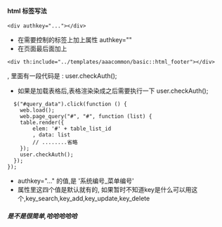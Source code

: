 #### html 标签写法
```
<div authkey="..."></div>
```
- 在需要控制的标签上加上属性 authkey=""
- 在页面最后面加上 
```
<div th:include="../templates/aaacommon/basic::html_footer"></div>
```
, 里面有一段代码是 : user.checkAuth();
- 如果是加载表格后,表格渲染染成之后需要执行一下 user.checkAuth();
```
  $("#query_data").click(function () {
    web.load();
    web.page_query("#", "#", function (list) {
    table.render({
        elem: '#' + table_list_id
        , data: list
        // ........省略
    });
    user.checkAuth();
  });
});
```
- authkey="..." 的值,是 '系统编号_菜单编号'
- 属性里这四个值是默认就有的, 如果暂时不知道key是什么可以用这个,key_search,key_add,key_update,key_delete

##### 是不是很简单,哈哈哈哈哈